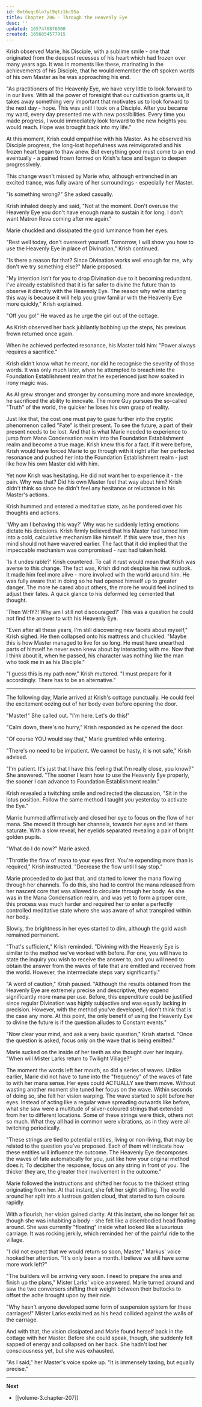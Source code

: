 ```yaml
---
id: 8mt6uqc0lo7yl9qtz1kc95a
title: Chapter 206 - Through the Heavenly Eye
desc: ''
updated: 1657476876000
created: 1656854577915
---
```


Krish observed Marie, his Disciple, with a sublime smile - one that originated from the deepest recesses of his heart which had frozen over many years ago. It was in moments like these, marinating in the achievements of his Disciple, that he would remember the oft spoken words of his own Master as he was approaching his end.

"As practitioners of the Heavenly Eye, we have very little to look forward to in our lives. With all the power of foresight that our cultivation grants us, it takes away something very important that motivates us to look forward to the next day - hope. This was until I took on a Disciple. After you became my ward, every day presented me with new possibilities. Every time you made progress, I would immediately look forward to the new heights you would reach. Hope was brought back into my life."

At this moment, Krish could empathise with his Master. As he observed his Disciple progress, the long-lost hopefulness was reinvigorated and his frozen heart began to thaw anew. But everything good must come to an end eventually - a pained frown formed on Krish's face and began to deepen progressively.

This change wasn't missed by Marie who, although entrenched in an excited trance, was fully aware of her surroundings - especially her Master.

"Is something wrong?" She asked casually.

Krish inhaled deeply and said, "Not at the moment. Don't overuse the Heavenly Eye you don't have enough mana to sustain it for long. I don't want Matron Reva coming after me again."

Marie chuckled and dissipated the gold luminance from her eyes.

"Rest well today, don't overexert yourself. Tomorrow, I will show you how to use the Heavenly Eye in place of Divination," Krish continued.

"Is there a reason for that? Since Divination works well enough for me, why don't we try something else?" Marie proposed.

"My intention isn't for you to drop Divination due to it becoming redundant. I've already established that it is far safer to divine the future than to observe it directly with the Heavenly Eye. The reason why we're starting this way is because it will help you grow familiar with the Heavenly Eye more quickly," Krish explained.

"Off you go!" He waved as he urge the girl out of the cottage.

As Krish observed her back jubilantly bobbing up the steps, his previous frown returned once again.

When he achieved perfected resonance, his Master told him: "Power always requires a sacrifice."

Krish didn't know what he meant, nor did he recognise the severity of those words. It was only much later, when he attempted to breach into the Foundation Establishment realm that he experienced just how soaked in irony magic was.

As Al grew stronger and stronger by consuming more and more knowledge, he sacrificed the ability to innovate. The more Guy pursues the so-called "Truth" of the world, the quicker he loses his own grasp of reality.

Just like that, the cost one must pay to gaze further into the cryptic phenomenon called "Fate" is their present. To see the future, a part of their present needs to be lost. And that is what Marie needed to experience to jump from Mana Condensation realm into the Foundation Establishment realm and become a true mage. Krish knew this for a fact. If it were before, Krish would have forced Marie to go through with it right after her perfected resonance and pushed her into the Foundation Establishment realm - just like how his own Master did with him.

Yet now Krish was hesitating. He did not want her to experience it - the pain. Why was that? Did his own Master feel that way about him? Krish didn't think so since he didn't feel any hesitance or reluctance in his Master's actions.

Krish hummed and entered a meditative state, as he pondered over his thoughts and actions.

'Why am I behaving this way?' Why was he suddenly letting emotions dictate his decisions. Krish firmly believed that his Master had turned him into a cold, calculative mechanism like himself. If this were true, then his mind should not have wavered earlier. The fact that it did implied that the impeccable mechanism was compromised - rust had taken hold.

'Is it undesirable?' Krish countered. To call it rust would mean that Krish was averse to this change. The fact was, Krish did not despise his new outlook. It made him feel more alive - more involved with the world around him. He was fully aware that in doing so he had opened himself up to greater danger. The more he cared about others, the more he would feel inclined to adjust their fates. A quick glance to his deformed leg cemented that thought.

'Then WHY?! Why am I still not discouraged?' This was a question he could not find the answer to with his Heavenly Eye.

"Even after all these years, I'm still discovering new facets about myself," Krish sighed. He then collapsed onto his mattress and chuckled. "Maybe this is how Master managed to live for so long. He must have unearthed parts of himself he never even knew about by interacting with me. Now that I think about it, when he passed, his character was nothing like the man who took me in as his Disciple."

"I guess this is my path now," Krish muttered. "I must prepare for it accordingly. There has to be an alternative."

____

The following day, Marie arrived at Krish's cottage punctually. He could feel the excitement oozing out of her body even before opening the door.

"Master!" She called out. "I'm here. Let's do this!"

"Calm down, there's no hurry," Krish responded as he opened the door.

"Of course YOU would say that," Marie grumbled while entering.

"There's no need to be impatient. We cannot be hasty, it is not safe," Krish advised.

"I'm patient. It's just that I have this feeling that I'm really close, you know?" She answered. "The sooner I learn how to use the Heavenly Eye properly, the sooner I can advance to Foundation Establishment realm."

Krish revealed a twitching smile and redirected the discussion, "Sit in the lotus position. Follow the same method I taught you yesterday to activate the Eye."

Marrie hummed affirmatively and closed her eye to focus on the flow of her mana. She moved it through her channels, towards her eyes and let them saturate. With a slow reveal, her eyelids separated revealing a pair of bright golden pupils.

"What do I do now?" Marie asked.

"Throttle the flow of mana to your eyes first. You're expending more than is required," Krish instructed. "Decrease the flow until I say stop."

Marie proceeded to do just that, and started to lower the mana flowing through her channels. To do this, she had to control the mana released from her nascent core that was allowed to circulate through her body. As she was in the Mana Condensation realm, and was yet to form a proper core, this process was much harder and required her to enter a perfectly controlled meditative state where she was aware of what transpired within her body.

Slowly, the brightness in her eyes started to dim, although the gold wash remained permanent.

"That's sufficient," Krish reminded. "Divining with the Heavenly Eye is similar to the method we've worked with before. For one, you will have to state the inquiry you wish to receive the answer to, and you will need to obtain the answer from the waves of fate that are emitted and received from the world. However, the intermediate steps vary significantly."

"A word of caution," Krish paused. "Although the results obtained from the Heavenly Eye are extremely precise and descriptive, they expend significantly more mana per use. Before, this expenditure could be justified since regular Divination was highly subjective and was equally lacking in precision. However, with the method you've developed, I don't think that is the case any more. At this point, the only benefit of using the Heavenly Eye to divine the future is if the question alludes to Constant events."

"Now clear your mind, and ask a very basic question," Krish started. "Once the question is asked, focus only on the wave that is being emitted."

Marie sucked on the inside of her teeth as she thought over her inquiry. "When will Mister Larks return to Twilight Village?"

The moment the words left her mouth, so did a series of waves. Unlike earlier, Marie did not have to tune into the "frequency" of the waves of fate to with her mana sense. Her eyes could ACTUALLY see them move. Without wasting another moment she tuned her focus on the wave. Within seconds of doing so, she felt her vision warping. The wave started to split before her eyes. Instead of acting like a regular wave spreading outwards like before, what she saw were a multitude of silver-coloured strings that extended from her to different locations. Some of these strings were thick, others not so much. What they all had in common were vibrations, as in they were all twitching periodically.

"These strings are tied to potential entities, living or non-living, that may be related to the question you've proposed. Each of them will indicate how these entities will influence the outcome. The Heavenly Eye decomposes the waves of fate automatically for you, just like how your original method does it. To decipher the response, focus on any string in front of you. The thicker they are, the greater their involvement in the outcome."

Marie followed the instructions and shifted her focus to the thickest string originating from her. At that instant, she felt her sight shifting. The world around her split into a lustrous golden cloud, that started to turn colours rapidly.

With a flourish, her vision gained clarity. At this instant, she no longer felt as though she was inhabiting a body - she felt like a disembodied head floating around. She was currently "floating" inside what looked like a luxurious carriage. It was rocking jerkily, which reminded her of the painful ride to the village.

"I did not expect that we would return so soon, Master," Markus' voice hooked her attention. "It's only been a month. I believe we still have some more work left?"

"The builders will be arriving very soon. I need to prepare the area and finish up the plans," Mister Larks' voice answered. Marie turned around and saw the two conversers shifting their weight between their buttocks to offset the ache brought upon by their ride.

"Why hasn't anyone developed some form of suspension system for these carriages!" Mister Larks exclaimed as his head collided against the walls of the carriage.

And with that, the vision dissipated and Marie found herself back in the cottage with her Master. Before she could speak, though, she suddenly felt sapped of energy and collapsed on her back. She hadn't lost her consciousness yet, but she was exhausted.

"As I said," her Master's voice spoke up. "It is immensely taxing, but equally precise."


____

**Next**
* [[volume-3.chapter-207]]
